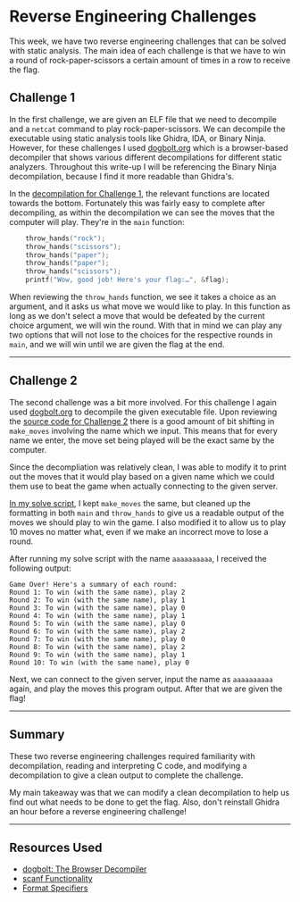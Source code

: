 # Reverse Engineering Challenges

This week, we have two reverse engineering challenges that can be solved with static analysis. The main idea of each challenge is that we have to win a round of rock-paper-scissors a certain amount of times in a row to receive the flag. 

## **Challenge 1**

In the first challenge, we are given an ELF file that we need to decompile and a `netcat` command to play rock-paper-scissors. We can decompile the executable using static analysis tools like Ghidra, IDA, or Binary Ninja. However, for these challenges I used [dogbolt.org](https://wwww.dogbolt.org/) which is a browser-based decompiler that shows various different decompilations for different static analyzers. Throughout this write-up I will be referencing the Binary Ninja decompilation, because I find it more readable than Ghidra's.

In the [decompilation for Challenge 1](/chal1.c), the relevant functions are located towards the bottom. Fortunately this was fairly easy to complete after decompiling, as within the decompilation we can see the moves that the computer will play. They're in the `main` function:

```C
    throw_hands("rock");
    throw_hands("scissors");
    throw_hands("paper");
    throw_hands("paper");
    throw_hands("scissors");
    printf("Wow, good job! Here's your flag:…", &flag);
```

When reviewing the `throw_hands` function, we see it takes a choice as an argument, and it asks us what move we would like to play. In this function as long as we don't select a move that would be defeated by the current choice argument, we will win the round. With that in mind we can play any two options that will not lose to the choices for the respective rounds in `main`, and we will win until we are given the flag at the end.

---

## **Challenge 2**

The second challenge was a bit more involved. For this challenge I again used [dogbolt.org](https://wwww.dogbolt.org/) to decompile the given executable file. Upon reviewing the [source code for Challenge 2](/chal2.c) there is a good amount of bit shifting in `make_moves` involving the name which we input. This means that for every name we enter, the move set being played will be the exact same by the computer. 

Since the decompliation was relatively clean, I was able to modify it to print out the moves that it would play based on a given name which we could them use to beat the game when actually connecting to the given server. 

[In my solve script](/chal2-solve.c), I kept `make_moves` the same, but cleaned up the formatting in both `main` and `throw_hands` to give us a readable output of the moves we should play to win the game. I also modified it to allow us to play 10 moves no matter what, even if we make an incorrect move to lose a round. 

After running my solve script with the name `aaaaaaaaaa`, I received the following output:

```
Game Over! Here's a summary of each round:
Round 1: To win (with the same name), play 2
Round 2: To win (with the same name), play 1
Round 3: To win (with the same name), play 0
Round 4: To win (with the same name), play 1
Round 5: To win (with the same name), play 0
Round 6: To win (with the same name), play 2
Round 7: To win (with the same name), play 0
Round 8: To win (with the same name), play 2
Round 9: To win (with the same name), play 1
Round 10: To win (with the same name), play 0
```

Next, we can connect to the given server, input the name as `aaaaaaaaaa` again, and play the moves this program output. After that we are given the flag!

---

## **Summary**

These two reverse engineering challenges required familiarity with decompilation, reading and interpreting C code, and modifying a decompilation to give a clean output to complete the challenge.

My main takeaway was that we can modify a clean decompilation to help us find out what needs to be done to get the flag. Also, don't reinstall Ghidra an hour before a reverse engineering challenge!

---

## **Resources Used**

- [dogbolt: The Browser Decompiler](https://dogbolt.org/)
- [scanf Functionality](https://cplusplus.com/reference/cstdio/scanf/)
- [Format Specifiers](https://www.geeksforgeeks.org/format-specifiers-in-c/)
